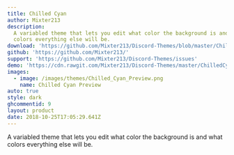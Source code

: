 ```yaml
---
title: Chilled Cyan
author: Mixter213
description:
  A variabled theme that lets you edit what color the background is and what
  colors everything else will be.
download: 'https://github.com/Mixter213/Discord-Themes/blob/master/ChilledCyan.theme.css'
github: 'https://github.com/Mixter213/'
support: 'https://github.com/Mixter213/Discord-Themes/issues'
demo: 'https://cdn.rawgit.com/Mixter213/Discord-Themes/master/ChilledCyan.theme.css'
images:
  - image: /images/themes/Chilled_Cyan_Preview.png
    name: Chilled Cyan Preview
auto: true
style: dark
ghcommentid: 9
layout: product
date: 2018-10-25T17:05:29.641Z
---
```

A variabled theme that lets you edit what color the background is and what colors everything else will be.